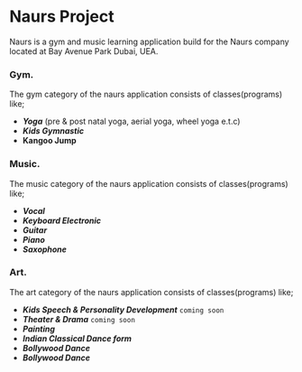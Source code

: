 # Naurs Project

Naurs is a gym and music learning application build for the Naurs company located at Bay Avenue Park Dubai, UEA.

### Gym.
The gym category of the naurs application consists of classes(programs) like;

- ***Yoga*** (pre & post natal yoga, aerial yoga, wheel yoga e.t.c)
- ***Kids Gymnastic***
- ****Kangoo Jump****

### Music.
The music category of the naurs application consists of classes(programs) like;

- ***Vocal***
- ***Keyboard Electronic***
- ***Guitar***
- ***Piano***
- ***Saxophone***

### Art.
The art category of the naurs application consists of classes(programs) like;

- ***Kids Speech & Personality Development*** `coming soon`
- ***Theater & Drama*** `coming soon`
- ***Painting***
- ***Indian Classical Dance form***
- ***Bollywood Dance***
- ***Bollywood Dance***